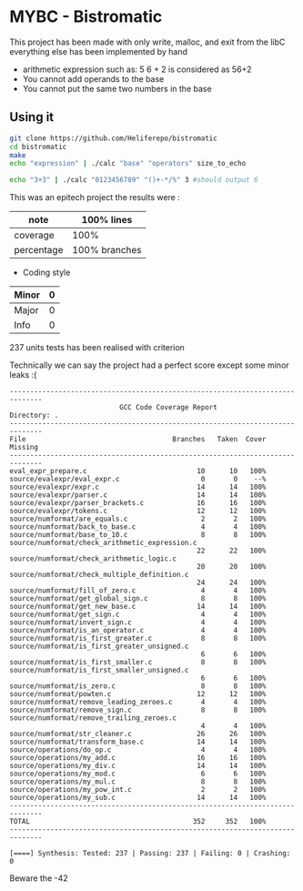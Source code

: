 # MYBC - Bistromatic

This project has been made with only write, malloc, and exit from the libC everything else has been implemented by hand

- arithmetic expression such as: 5 6 + 2 is considered as 56+2
- You cannot add operands to the base
- You cannot put the same two numbers in the base

## Using it

```sh
git clone https://github.com/Heliferepo/bistromatic
cd bistromatic
make
echo "expression" | ./calc "base" "operators" size_to_echo

echo "3+3" | ./calc "0123456789" "()+-*/%" 3 #should output 6
```

This was an epitech project the results were :

| note       | 100% lines    |
|------------|---------------|
| coverage   | 100%          |
| percentage | 100% branches |

- Coding style 

| Minor | 0 |
|-------|---|
| Major | 0 |
| Info  | 0 |

237 units tests has been realised with criterion

Technically we can say the project had a perfect score except some minor leaks :(

```
------------------------------------------------------------------------------
                           GCC Code Coverage Report
Directory: .
------------------------------------------------------------------------------
File                                    Branches   Taken  Cover   Missing
------------------------------------------------------------------------------
eval_expr_prepare.c                           10      10   100%
source/evalexpr/eval_expr.c                    0       0    --%
source/evalexpr/expr.c                        14      14   100%
source/evalexpr/parser.c                      14      14   100%
source/evalexpr/parser_brackets.c             16      16   100%
source/evalexpr/tokens.c                      12      12   100%
source/numformat/are_equals.c                  2       2   100%
source/numformat/back_to_base.c                4       4   100%
source/numformat/base_to_10.c                  8       8   100%
source/numformat/check_arithmetic_expression.c
                                              22      22   100%
source/numformat/check_arithmetic_logic.c
                                              20      20   100%
source/numformat/check_multiple_definition.c
                                              24      24   100%
source/numformat/fill_of_zero.c                4       4   100%
source/numformat/get_global_sign.c             8       8   100%
source/numformat/get_new_base.c               14      14   100%
source/numformat/get_sign.c                    4       4   100%
source/numformat/invert_sign.c                 4       4   100%
source/numformat/is_an_operator.c              4       4   100%
source/numformat/is_first_greater.c            8       8   100%
source/numformat/is_first_greater_unsigned.c
                                               6       6   100%
source/numformat/is_first_smaller.c            8       8   100%
source/numformat/is_first_smaller_unsigned.c
                                               6       6   100%
source/numformat/is_zero.c                     8       8   100%
source/numformat/powten.c                     12      12   100%
source/numformat/remove_leading_zeroes.c       4       4   100%
source/numformat/remove_sign.c                 8       8   100%
source/numformat/remove_trailing_zeroes.c
                                               4       4   100%
source/numformat/str_cleaner.c                26      26   100%
source/numformat/transform_base.c             14      14   100%
source/operations/do_op.c                      4       4   100%
source/operations/my_add.c                    16      16   100%
source/operations/my_div.c                    14      14   100%
source/operations/my_mod.c                     6       6   100%
source/operations/my_mul.c                     8       8   100%
source/operations/my_pow_int.c                 2       2   100%
source/operations/my_sub.c                    14      14   100%
------------------------------------------------------------------------------
TOTAL                                        352     352   100%
------------------------------------------------------------------------------

[====] Synthesis: Tested: 237 | Passing: 237 | Failing: 0 | Crashing: 0
```

Beware the -42
